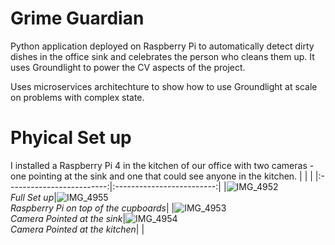 # Grime Guardian
Python application deployed on Raspberry Pi to automatically detect dirty dishes in the office sink and celebrates the person who cleans them up. It uses Groundlight to power the CV aspects of the project.

Uses microservices architechture to show how to use Groundlight at scale on problems with complex state.
# Phyical Set up
I installed a Raspberry Pi 4 in the kitchen of our office with two cameras - one pointing at the sink and one that could see anyone in the kitchen.
| | |
|:-------------------------:|:-------------------------:|
|![IMG_4952](https://github.com/sunildkumar/GrimeGuardian/assets/21227000/effbee7f-a0eb-4c3d-bc57-7b767b3359b8) <br> *Full Set up*|![IMG_4955](https://github.com/sunildkumar/GrimeGuardian/assets/21227000/2478daa6-b2a0-46d8-af16-68b7fa799bdc)<br> *Raspberry Pi on top of the cupboards*|
|![IMG_4953](https://github.com/sunildkumar/GrimeGuardian/assets/21227000/f74a782e-bb27-4431-9b1e-332bb44dedbb)<br> *Camera Pointed at the sink*|![IMG_4954](https://github.com/sunildkumar/GrimeGuardian/assets/21227000/6cfd6b94-11e9-40be-9b4c-d0edcc73f93f)<br> *Camera Pointed at the kitchen*|
|

